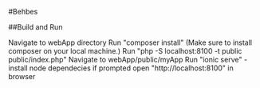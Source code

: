 #Behbes

##Build and Run

Navigate to webApp directory
Run "composer install" (Make sure to install composer on your local machine.)
Run "php -S localhost:8100 -t public public/index.php"
Navigate to webApp/public/myApp
Run "ionic serve" - install node dependecies if prompted
open "http://localhost:8100" in browser
